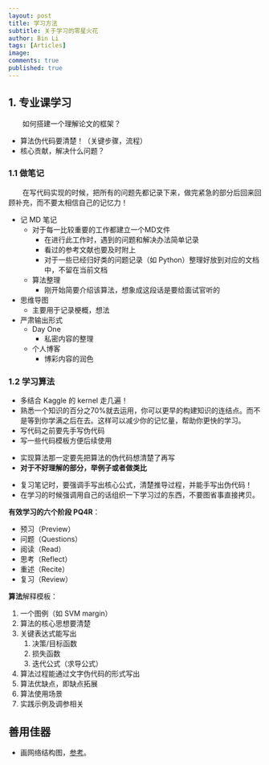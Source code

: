 ```yaml
---
layout: post
title: 学习方法
subtitle: 关于学习的零星火花
author: Bin Li
tags: [Articles]
image: 
comments: true
published: true
---
```


## 1. 专业课学习
　　如何搭建一个理解论文的框架？
* 算法伪代码要清楚！（关键步骤，流程）
* 核心贡献，解决什么问题？

### 1.1 做笔记
　　在写代码实现的时候，把所有的问题先都记录下来，做完紧急的部分后回来回顾补充，而不要太相信自己的记忆力！
- 记 MD 笔记
	- 对于每一比较重要的工作都建立一个MD文件
		- 在进行此工作时，遇到的问题和解决办法简单记录
		- 看过的参考文献也要及时附上
		- 对于一些已经归好类的问题记录（如 Python）整理好放到对应的文档中，不留在当前文档
	- 算法整理
		- 刚开始简要介绍该算法，想象成这段话是要给面试官听的
- 思维导图
	- 主要用于记录梗概，想法
- 严肃输出形式
	- Day One
		- 私密内容的整理
	- 个人博客
		- 博彩内容的润色

### 1.2 学习算法
* 多结合 Kaggle 的 kernel 走几遍！
* 熟悉一个知识的百分之70%就去运用，你可以更早的构建知识的连结点。而不是等到你学满之后在去。这样可以减少你的记忆量，帮助你更快的学习。
* 写代码之前要先手写伪代码
* 写一些代码模板方便后续使用
- 实现算法那一定要先把算法的伪代码想清楚了再写
- **对于不好理解的部分，举例子或者做类比**
* 复习笔记时，要强调手写出核心公式，清楚推导过程，并能手写出伪代码！
* 在学习的时候强调用自己的话组织一下学习过的东西，不要图省事直接拷贝。

**有效学习的六个阶段 PQ4R**：
* 预习（Preview）
* 问题（Questions）
* 阅读（Read）
* 思考（Reflect）
* 重述（Recite）
* 复习（Review）

**算法**解释模板：
1. 一个图例（如 SVM margin）
2. 算法的核心思想要清楚
3. 关键表达式能写出
    1. 决策/目标函数
    2. 损失函数
    3. 迭代公式（求导公式）
4. 算法过程能通过文字伪代码的形式写出
5. 算法优缺点，即缺点拓展
6. 算法使用场景
7. 实践示例及调参相关

## 善用佳器
* 画网络结构图，[参考](https://zhuanlan.zhihu.com/p/60146525)。